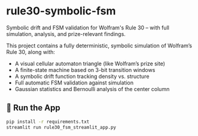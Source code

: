 # rule30-symbolic-fsm
Symbolic drift and FSM validation for Wolfram's Rule 30 – with full simulation, analysis, and prize-relevant findings.

This project contains a fully deterministic, symbolic simulation of Wolfram’s Rule 30, along with:

- A visual cellular automaton triangle (like Wolfram’s prize site)
- A finite-state machine based on 3-bit transition windows
- A symbolic drift function tracking density vs. structure
- Full automatic FSM validation against simulation
- Gaussian statistics and Bernoulli analysis of the center column

## 🚀 Run the App

```bash
pip install -r requirements.txt
streamlit run rule30_fsm_streamlit_app.py
